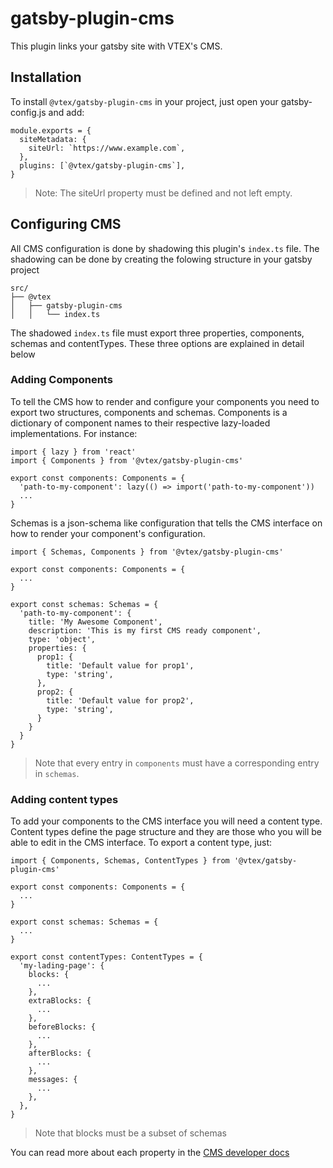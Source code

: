 # gatsby-plugin-cms

This plugin links your gatsby site with VTEX's CMS.

## Installation
To install `@vtex/gatsby-plugin-cms` in your project, just open your gatsby-config.js and add:
```
module.exports = {
  siteMetadata: {
    siteUrl: `https://www.example.com`,
  },
  plugins: [`@vtex/gatsby-plugin-cms`],
}
```

> Note: The siteUrl property must be defined and not left empty.

## Configuring CMS
All CMS configuration is done by shadowing this plugin's `index.ts` file. The shadowing can be done by creating the folowing structure in your gatsby project
```
src/
├── @vtex
│   ├── gatsby-plugin-cms
│   │   └── index.ts
```

The shadowed `index.ts` file must export three properties, components, schemas and contentTypes. These three options are explained in detail below

### Adding Components
To tell the CMS how to render and configure your components you need to export two structures, components and schemas. 
Components is a dictionary of component names to their respective lazy-loaded implementations. For instance:

```
import { lazy } from 'react'
import { Components } from '@vtex/gatsby-plugin-cms'

export const components: Components = {
  'path-to-my-component': lazy(() => import('path-to-my-component'))
  ...
}
```

Schemas is a json-schema like configuration that tells the CMS interface on how to render your component's configuration.

```
import { Schemas, Components } from '@vtex/gatsby-plugin-cms'

export const components: Components = {
  ...
}

export const schemas: Schemas = {
  'path-to-my-component': {
    title: 'My Awesome Component',
    description: 'This is my first CMS ready component',
    type: 'object',
    properties: {
      prop1: {
        title: 'Default value for prop1',
        type: 'string',
      },
      prop2: {
        title: 'Default value for prop2',
        type: 'string',
      }
    }
  }
}
```

> Note that every entry in `components` must have a corresponding entry in `schemas`.

### Adding content types
To add your components to the CMS interface you will need a content type. Content types define the page structure and they are those who you will be able to edit in the CMS interface.
To export a content type, just:

```
import { Components, Schemas, ContentTypes } from '@vtex/gatsby-plugin-cms'

export const components: Components = {
  ...
}

export const schemas: Schemas = {
  ...
}

export const contentTypes: ContentTypes = {
  'my-lading-page': {
    blocks: {
      ...
    },
    extraBlocks: {
      ...
    },
    beforeBlocks: {
      ...
    },
    afterBlocks: {
      ...
    },
    messages: {
      ...
    },
  },
}
```

> Note that blocks must be a subset of schemas

You can read more about each property in the [CMS developer docs](https://vtex.io/)
